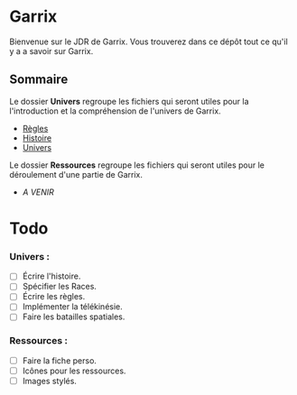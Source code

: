 # Garrix

Bienvenue sur le JDR de Garrix.
Vous trouverez dans ce dépôt tout ce qu'il y a a savoir sur Garrix.

## Sommaire

Le dossier **Univers** regroupe les fichiers qui seront utiles pour la l'introduction et la compréhension de l'univers de Garrix.

- [Règles](./Univers/Regles.md)
- [Histoire](./Univers/Histoire.md)
- [Univers](./Univers/Univers.md)

Le dossier **Ressources** regroupe les fichiers qui seront utiles pour le déroulement d'une partie de Garrix.

- *A VENIR*

# Todo

### Univers :

- [ ] Écrire l'histoire.
- [ ] Spécifier les Races.
- [ ] Écrire les règles.
- [ ] Implémenter la télékinésie.
- [ ] Faire les batailles spatiales.

### Ressources :

- [ ] Faire la fiche perso.
- [ ] Icônes pour les ressources.
- [ ] Images stylés.
